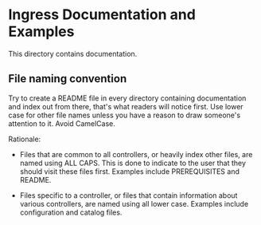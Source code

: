 # Ingress Documentation and Examples

This directory contains documentation.

## File naming convention

Try to create a README file in every directory containing documentation and index
out from there, that's what readers will notice first. Use lower case for other
file names unless you have a reason to draw someone's attention to it.
Avoid CamelCase.

Rationale:

* Files that are common to all controllers, or heavily index other files, are
named using ALL CAPS. This is done to indicate to the user that they should
visit these files first. Examples include PREREQUISITES and README.

* Files specific to a controller, or files that contain information about
various controllers, are named using all lower case. Examples include
configuration and catalog files.

